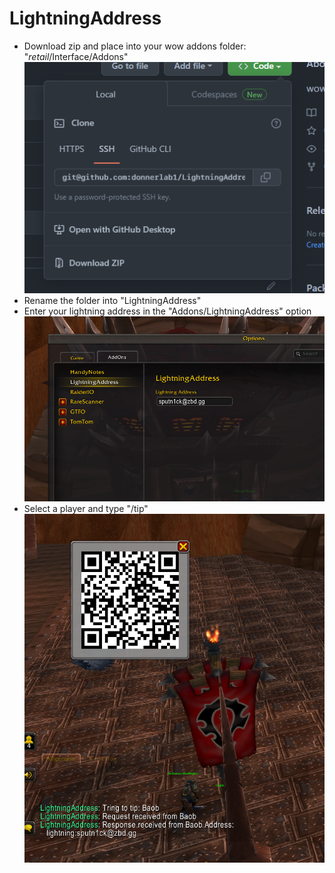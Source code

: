 # LightningAddress


- Download zip and place into your wow addons folder: "_retail_/Interface/Addons"
![](2022-11-28-19-08-50.png)
- Rename the folder into "LightningAddress"
- Enter your lightning address in the "Addons/LightningAddress" option
![](2022-11-28-19-09-34.png)
- Select a player and type "/tip"
![](2022-11-28-19-10-00.png)